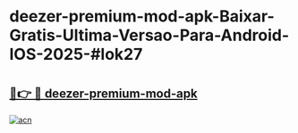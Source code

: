 # deezer-premium-mod-apk-Baixar-Gratis-Ultima-Versao-Para-Android-IOS-2025-#lok27

# <h2><a href="https://ainizakaria.my?title=deezer-premium-mod-apk&ref=24M">🔗👉 🔴 deezer-premium-mod-apk</a></h2>

[![acn](https://github.com/user-attachments/assets/0f9c940e-d8b0-45ae-aac7-cd30a18b3e1c)](https://ainizakaria.my?title=deezer-premium-mod-apk&ref=24M)

